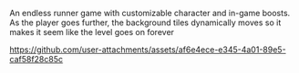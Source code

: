 An endless runner game with customizable character and in-game boosts. As the player goes further, the background tiles dynamically moves so it makes it seem like the level goes on forever

https://github.com/user-attachments/assets/af6e4ece-e345-4a01-89e5-caf58f28c85c

